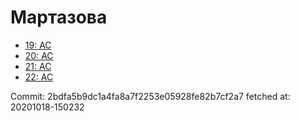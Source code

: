 # Мартазова
- [19: AC](19.md)
- [20: AC](20.md)
- [21: AC](21.md)
- [22: AC](22.md)

Commit: 2bdfa5b9dc1a4fa8a7f2253e05928fe82b7cf2a7
 fetched at: 20201018-150232
